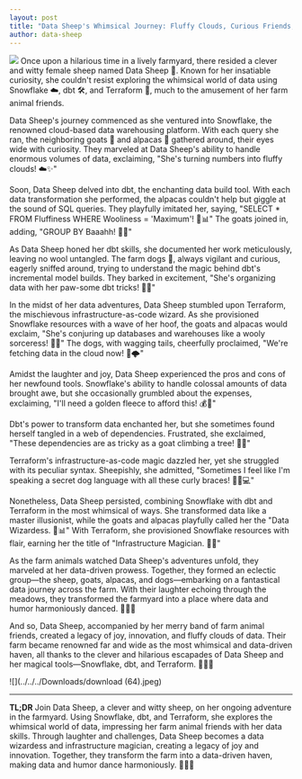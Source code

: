 ```yaml
---
layout: post
title: "Data Sheep's Whimsical Journey: Fluffy Clouds, Curious Friends, and Data-driven Havens with Snowflake, dbt, and Terraform"
author: data-sheep
---
```

<img src="/Users/datasheep/Downloads/download (68).jpeg"/>
Once upon a hilarious time in a lively farmyard, there resided a clever and witty female sheep named Data Sheep 🐑. Known for her insatiable curiosity, she couldn't resist exploring the whimsical world of data using Snowflake ☁️, dbt 🛠️, and Terraform 🌱, much to the amusement of her farm animal friends.

Data Sheep's journey commenced as she ventured into Snowflake, the renowned cloud-based data warehousing platform. With each query she ran, the neighboring goats 🐐 and alpacas 🦙 gathered around, their eyes wide with curiosity. They marveled at Data Sheep's ability to handle enormous volumes of data, exclaiming, "She's turning numbers into fluffy clouds! ☁️✨"

Soon, Data Sheep delved into dbt, the enchanting data build tool. With each data transformation she performed, the alpacas couldn't help but giggle at the sound of SQL queries. They playfully imitated her, saying, "SELECT * FROM Fluffiness WHERE Wooliness = 'Maximum'! 🐑📊" The goats joined in, adding, "GROUP BY Baaahh! 🐐🤣"

As Data Sheep honed her dbt skills, she documented her work meticulously, leaving no wool untangled. The farm dogs 🐶, always vigilant and curious, eagerly sniffed around, trying to understand the magic behind dbt's incremental model builds. They barked in excitement, "She's organizing data with her paw-some dbt tricks! 🐾📝"

In the midst of her data adventures, Data Sheep stumbled upon Terraform, the mischievous infrastructure-as-code wizard. As she provisioned Snowflake resources with a wave of her hoof, the goats and alpacas would exclaim, "She's conjuring up databases and warehouses like a wooly sorceress! 🧙✨" The dogs, with wagging tails, cheerfully proclaimed, "We're fetching data in the cloud now! 🐶🌩️"

Amidst the laughter and joy, Data Sheep experienced the pros and cons of her newfound tools. Snowflake's ability to handle colossal amounts of data brought awe, but she occasionally grumbled about the expenses, exclaiming, "I'll need a golden fleece to afford this! 💰🐑"

Dbt's power to transform data enchanted her, but she sometimes found herself tangled in a web of dependencies. Frustrated, she exclaimed, "These dependencies are as tricky as a goat climbing a tree! 🌳🐐"

Terraform's infrastructure-as-code magic dazzled her, yet she struggled with its peculiar syntax. Sheepishly, she admitted, "Sometimes I feel like I'm speaking a secret dog language with all these curly braces! 🐑🐶💻"

Nonetheless, Data Sheep persisted, combining Snowflake with dbt and Terraform in the most whimsical of ways. She transformed data like a master illusionist, while the goats and alpacas playfully called her the "Data Wizardess. 🧙📊" With Terraform, she provisioned Snowflake resources with flair, earning her the title of "Infrastructure Magician. 🌱🧙"

As the farm animals watched Data Sheep's adventures unfold, they marveled at her data-driven prowess. Together, they formed an eclectic group—the sheep, goats, alpacas, and dogs—embarking on a fantastical data journey across the farm. With their laughter echoing through the meadows, they transformed the farmyard into a place where data and humor harmoniously danced. 🎉🐑🎊

And so, Data Sheep, accompanied by her merry band of farm animal friends, created a legacy of joy, innovation, and fluffy clouds of data. Their farm became renowned far and wide as the most whimsical and data-driven haven, all thanks to the clever and hilarious escapades of Data Sheep and her magical tools—Snowflake, dbt, and Terraform. 🌈🐑✨

![](../../../Downloads/download (64).jpeg)

---
**TL;DR**
Join Data Sheep, a clever and witty sheep, on her ongoing adventure in the farmyard. Using Snowflake, dbt, and Terraform, she explores the whimsical world of data, impressing her farm animal friends with her data skills. Through laughter and challenges, Data Sheep becomes a data wizardess and infrastructure magician, creating a legacy of joy and innovation. Together, they transform the farm into a data-driven haven, making data and humor dance harmoniously. 🐑🌈✨